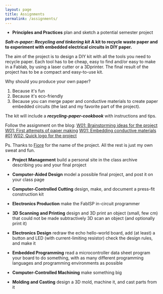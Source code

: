 ```yaml
---
layout: page
title: Assignments
permalink: /assignments/
---
```


-  **Principles and Practices**
plan and sketch a potential semester project

***Salt-n-paper: Recycling and tinkering kit***
**A kit to recycle waste paper and to experiment with embedded electrical circuits in DIY paper.**

The aim of the project is to design a DIY kit with all the tools you need to recycle paper. Each tool has to be cheap, easy to find and/or easy to make in a Fablab, by using a laser cutter or a 3Dprinter. The final result of the project has to be a compact and easy-to-use kit.

Why should you produce your own paper?
1. Because it's fun
2. Because it's eco-friendly
3. Because you can merge paper and conductive materials to create paper embedded circuits (the last and my favorite part of the project).

The kit will include a ***recycling-paper-cookbook*** with instructions and tips.

Follow the assignment on the blog:
[W01: Brainstorming ideas for the project](http://bettygorf.github.io/blog/2015/02/05/01.html)
[W01: First attempts of paper making](http://bettygorf.github.io/blog/2015/02/05/02.html)
[W01: Embedding conductive materials #01](http://bettygorf.github.io/blog/2015/02/06/02.html)
[W02: Quick logo for the project](http://bettygorf.github.io/blog/2015/02/10/01.html)


Ps.
Thanks to [Fiore](http://fabacademy.org/archives/2014/students/basile.fiore/) for the name of the project.
All the rest is just my own sweat and fun.


-  **Project Management**
build a personal site in the class archive describing you and your final project



-  **Computer-Aided Design**
model a possible final project, and post it on your class page

-  **Computer-Controlled Cutting**
design, make, and document a press-fit construction kit

-  **Electronics Production**
make the FabISP in-circuit programmer

-  **3D Scanning and Printing**
design and 3D print an object (small, few cm) that could not be made subtractively
3D scan an object (and optionally print it)

-  **Electronics Design**
redraw the echo hello-world board,
add (at least) a button and LED (with current-limiting resistor)
check the design rules, and make it

-  **Embedded Programming**
read a microcontroller data sheet
program your board to do something, with as many different programming languages
and programming environments as possible

-  **Computer-Controlled Machining**
make something big

-  **Molding and Casting**
design a 3D mold, machine it, and cast parts from it
